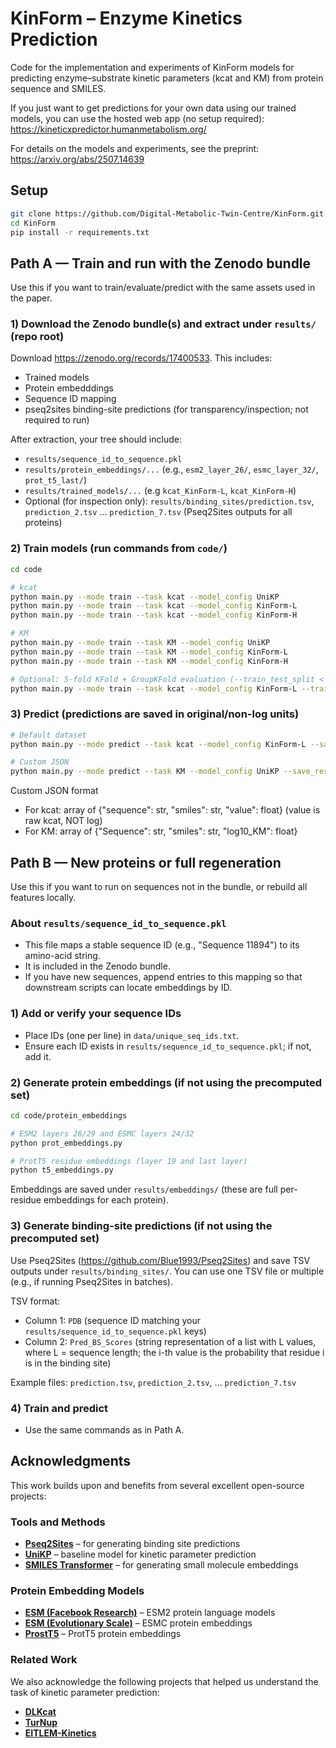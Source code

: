 KinForm – Enzyme Kinetics Prediction
====================================
Code for the implementation and experiments of KinForm models for predicting enzyme–substrate kinetic parameters (kcat and KM) from protein sequence and SMILES.

If you just want to get predictions for your own data using our trained models, you can use the hosted web app (no setup required):
https://kineticxpredictor.humanmetabolism.org/

For details on the models and experiments, see the preprint:
https://arxiv.org/abs/2507.14639


Setup
-----
```bash
git clone https://github.com/Digital-Metabolic-Twin-Centre/KinForm.git
cd KinForm
pip install -r requirements.txt
```


Path A — Train and run with the Zenodo bundle
----------------------------------------------------------
Use this if you want to train/evaluate/predict with the same assets used in the paper.

### 1) Download the Zenodo bundle(s) and extract under `results/` (repo root)
Download <https://zenodo.org/records/17400533>. This includes:
- Trained models
- Protein embedddings
- Sequence ID mapping 
- pseq2sites binding-site predictions (for transparency/inspection; not required to run)

After extraction, your tree should include:

- `results/sequence_id_to_sequence.pkl`
- `results/protein_embeddings/...` (e.g., `esm2_layer_26/`, `esmc_layer_32/`, `prot_t5_last/`)
- `results/trained_models/...` (e.g `kcat_KinForm-L`, `kcat_KinForm-H`)
- Optional (for inspection only): `results/binding_sites/prediction.tsv`, `prediction_2.tsv` … `prediction_7.tsv` (Pseq2Sites outputs for all proteins)

### 2) Train models (run commands from `code/`)

```bash
cd code

# kcat
python main.py --mode train --task kcat --model_config UniKP
python main.py --mode train --task kcat --model_config KinForm-L
python main.py --mode train --task kcat --model_config KinForm-H

# KM
python main.py --mode train --task KM --model_config UniKP
python main.py --mode train --task KM --model_config KinForm-L
python main.py --mode train --task KM --model_config KinForm-H

# Optional: 5-fold KFold + GroupKFold evaluation (--train_test_split < 1.0 triggers cross-validation; 1.0 trains on all data)
python main.py --mode train --task kcat --model_config KinForm-L --train_test_split 0.8
```

### 3) Predict (predictions are saved in original/non-log units)

```bash
# Default dataset
python main.py --mode predict --task kcat --model_config KinForm-L --save_results ../predictions/kcat_L.csv

# Custom JSON
python main.py --mode predict --task KM --model_config UniKP --save_results ../predictions/km_unikp.csv --data_path ../my_km.json
```

Custom JSON format

- For kcat: array of {"sequence": str, "smiles": str, "value": float} (value is raw kcat, NOT log)
- For KM:   array of {"Sequence": str, "smiles": str, "log10_KM": float}


Path B — New proteins or full regeneration
-----------------------------------------
Use this if you want to run on sequences not in the bundle, or rebuild all features locally.

### About `results/sequence_id_to_sequence.pkl`

- This file maps a stable sequence ID (e.g., "Sequence 11894") to its amino-acid string.
- It is included in the Zenodo bundle.
- If you have new sequences, append entries to this mapping so that downstream scripts can locate embeddings by ID.

### 1) Add or verify your sequence IDs

- Place IDs (one per line) in `data/unique_seq_ids.txt`.
- Ensure each ID exists in `results/sequence_id_to_sequence.pkl`; if not, add it.

### 2) Generate protein embeddings (if not using the precomputed set)

```bash
cd code/protein_embeddings

# ESM2 layers 26/29 and ESMC layers 24/32
python prot_embeddings.py

# ProtT5 residue embeddings (layer 19 and last layer)
python t5_embeddings.py
```

Embeddings are saved under `results/embeddings/` (these are full per-residue embeddings for each protein).

### 3) Generate binding-site predictions (if not using the precomputed set)

Use Pseq2Sites (https://github.com/Blue1993/Pseq2Sites) and save TSV outputs under `results/binding_sites/`. You can use one TSV file or multiple (e.g., if running Pseq2Sites in batches).

TSV format:
- Column 1: `PDB` (sequence ID matching your `results/sequence_id_to_sequence.pkl` keys)
- Column 2: `Pred_BS_Scores` (string representation of a list with L values, where L = sequence length; the i-th value is the probability that residue i is in the binding site)

Example files: `prediction.tsv`, `prediction_2.tsv`, … `prediction_7.tsv`

### 4) Train and predict

- Use the same commands as in Path A.


Acknowledgments
---------------
This work builds upon and benefits from several excellent open-source projects:

### Tools and Methods
- **[Pseq2Sites](https://github.com/Blue1993/Pseq2Sites)** – for generating binding site predictions
- **[UniKP](https://github.com/xxxx)** – baseline model for kinetic parameter prediction
- **[SMILES Transformer](https://github.com/DSPsleeporg/smiles-transformer)** – for generating small molecule embeddings

### Protein Embedding Models
- **[ESM (Facebook Research)](https://github.com/facebookresearch/esm)** – ESM2 protein language models
- **[ESM (Evolutionary Scale)](https://github.com/evolutionaryscale/esm)** – ESMC protein embeddings
- **[ProstT5](https://github.com/mheinzinger/ProstT5)** – ProtT5 protein embeddings

### Related Work
We also acknowledge the following projects that helped us understand the task of kinetic parameter prediction:
- **[DLKcat](https://github.com/SysBioChalmers/DLKcat)**
- **[TurNup](https://github.com/AlexanderKroll/kcat_prediction)**
- **[EITLEM-Kinetics](https://github.com/XvesS/EITLEM-Kinetics)**


